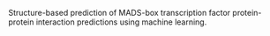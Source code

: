 Structure-based prediction of MADS-box transcription factor protein-protein interaction predictions using machine learning.
